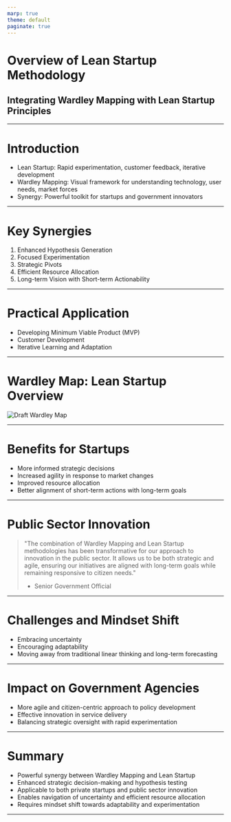 ```yaml
---
marp: true
theme: default
paginate: true
---
```


# Overview of Lean Startup Methodology
## Integrating Wardley Mapping with Lean Startup Principles

---

# Introduction

- Lean Startup: Rapid experimentation, customer feedback, iterative development
- Wardley Mapping: Visual framework for understanding technology, user needs, market forces
- Synergy: Powerful toolkit for startups and government innovators

---

# Key Synergies

1. Enhanced Hypothesis Generation
2. Focused Experimentation
3. Strategic Pivots
4. Efficient Resource Allocation
5. Long-term Vision with Short-term Actionability

---

# Practical Application

- Developing Minimum Viable Product (MVP)
- Customer Development
- Iterative Learning and Adaptation

---

# Wardley Map: Lean Startup Overview

![Draft Wardley Map](https://images.wardleymaps.ai/map_21a9add5-a48d-4934-825b-249978b0b148.png)

---

# Benefits for Startups

- More informed strategic decisions
- Increased agility in response to market changes
- Improved resource allocation
- Better alignment of short-term actions with long-term goals

---

# Public Sector Innovation

> "The combination of Wardley Mapping and Lean Startup methodologies has been transformative for our approach to innovation in the public sector. It allows us to be both strategic and agile, ensuring our initiatives are aligned with long-term goals while remaining responsive to citizen needs."
> - Senior Government Official

---

# Challenges and Mindset Shift

- Embracing uncertainty
- Encouraging adaptability
- Moving away from traditional linear thinking and long-term forecasting

---

# Impact on Government Agencies

- More agile and citizen-centric approach to policy development
- Effective innovation in service delivery
- Balancing strategic oversight with rapid experimentation

---

# Summary

- Powerful synergy between Wardley Mapping and Lean Startup
- Enhanced strategic decision-making and hypothesis testing
- Applicable to both private startups and public sector innovation
- Enables navigation of uncertainty and efficient resource allocation
- Requires mindset shift towards adaptability and experimentation

---